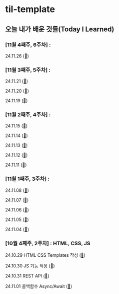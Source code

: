 # til-template

## 오늘 내가 배운 것들(Today I Learned)

### [11월 4째주, 6주차] :

24.11.26 ([🐹](https://github.com/100-hours-a-week/mona-til/blob/main/Nov/2024-11-26.md))

### [11월 3째주, 5주차] :

24.11.21 ([🐹](https://github.com/100-hours-a-week/mona-til/blob/main/Nov/2024-11-21.md))

24.11.20 ([🐹](https://github.com/100-hours-a-week/mona-til/blob/main/Nov/2024-11-20.md))

24.11.19 ([🐹](https://github.com/100-hours-a-week/mona-til/blob/main/Nov/2024-11-19.md))

### [11월 2째주, 4주차] :

24.11.15 ([🐹](https://github.com/100-hours-a-week/mona-til/blob/main/Nov/2024-11-15.md))

24.11.14 ([🐹](https://github.com/100-hours-a-week/mona-til/blob/main/Nov/2024-11-14.md))

24.11.13 ([🐹](https://github.com/100-hours-a-week/mona-til/blob/main/Nov/2024-11-13.md))

24.11.12 ([🐹](https://github.com/100-hours-a-week/mona-til/blob/main/Nov/2024-11-12.md))

24.11.11 ([🐹](https://github.com/100-hours-a-week/mona-til/blob/main/Nov/2024-11-11.md))

### [11월 1째주, 3주차] :

24.11.08 ([🐹](https://github.com/100-hours-a-week/mona-til/blob/main/Nov/2024-11-08.md))

24.11.07 ([🐹](https://github.com/100-hours-a-week/mona-til/blob/main/Nov/2024-11-07.md))

24.11.06 ([🐹](https://github.com/100-hours-a-week/mona-til/blob/main/Nov/2024-11-06.md))

24.11.05 ([🐹](https://github.com/100-hours-a-week/mona-til/blob/main/Nov/2024-11-05.md))

24.11.04 ([🐹](https://github.com/100-hours-a-week/mona-til/blob/main/Nov/2024-11-04.md))

### [10월 4째주, 2주차] : HTML, CSS, JS

24.10.29 HTML CSS Templates 작성 ([🐹](https://github.com/100-hours-a-week/mona-til/blob/main/Oct/2024-10-29.md))

24.10.30 JS 기능 적용 ([🐹](https://github.com/100-hours-a-week/mona-til/blob/main/Oct/2024-10-30.md))

24.10.31 REST API ([🐹](https://github.com/100-hours-a-week/mona-til/blob/main/Oct/2024-10-31.md))

24.11.01 콜백함수 Async/Await ([🐹](https://github.com/100-hours-a-week/mona-til/blob/main/Nov/2024-11-01.md))

